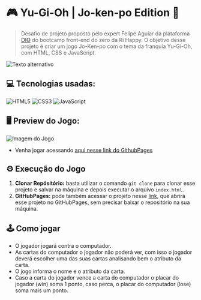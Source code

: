 # 🎮 Yu-Gi-Oh | Jo-ken-po Edition 🎴

> Desafio de projeto proposto pelo expert Felipe Aguiar da plataforma [DIO](https://web.dio.me/) do bootcamp front-end do zero da Ri Happy. O objetivo desse projeto é criar um jogo Jo-Ken-po com o tema da franquia Yu-Gi-Oh, com HTML, CSS e JavaScript.

![Texto alternativo](../js-yugioh/src/assets/imgs/banner.png)

## 💻 Tecnologias usadas:
<div style="display: inline_block">
  <img alt="HTML5" src="https://img.shields.io/badge/HTML5-E34F26?style=for-the-badge&logo=html5&logoColor=white">
  <img alt="CSS3" src="https://img.shields.io/badge/CSS3-1572B6?style=for-the-badge&logo=css3&logoColor=white">
  <img alt="JavaScript" src="https://img.shields.io/badge/JavaScript-323330?style=for-the-badge&logo=javascript&logoColor=F7DF1E">
</div>

## 🖥 Preview do Jogo:
![Imagem do Jogo](src/assets/video/demo.gif)
- Venha jogar acessando [aqui nesse link do GithubPages](link)

## ⚙ Execução do Jogo
1. **Clonar Repósitório:** basta utilizar o comando `git clone` para clonar esse projeto e salvar na máquina e depois executar o arquivo `index.html`.
2. **GitHubPages:** pode também acessar o projeto nesse [link](link), que abrirá esse projeto no GitHubPages, sem precisar baixar o repositório na sua máquina.

## 🕹 Como jogar
- O jogador jogará contra o computador.
- As cartas do computador o jogador não poderá ver, com isso o jogador deverá escolher uma das suas cartas analisando bem o atributo da carta.
- O jogo informa o nome e o atributo da carta.
- Caso a carta do jogador vence a carta do computador o placar do jogador (win) soma 1 ponto, caso perca, o placar do computador (lose) soma mais um ponto.